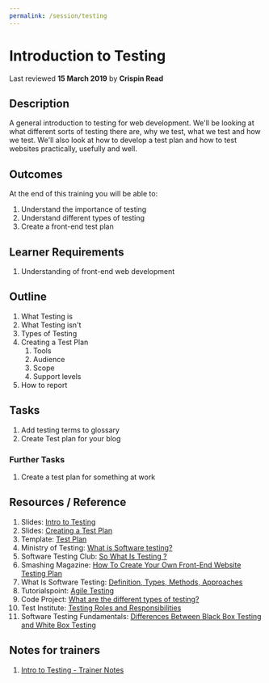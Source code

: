 ```yaml
---
permalink: /session/testing
---
```

# Introduction to Testing
Last reviewed **15 March 2019** by **Crispin Read**

## Description
A general introduction to testing for web development. We'll be looking at what different sorts of testing there are, why we test, what we test and how we test. We'll also look at how to develop a test plan and how to test websites practically, usefully and well.

## Outcomes

At the end of this training you will be able to:

1. Understand the importance of testing
1. Understand different types of testing
1. Create a front-end test plan

## Learner Requirements

1. Understanding of front-end web development

## Outline

1. What Testing is
1. What Testing isn't
1. Types of Testing
1. Creating a Test Plan
    1. Tools
    1. Audience
    1. Scope
    1. Support levels
1. How to report

## Tasks

1. Add testing terms to glossary
1. Create Test plan for your blog

### Further Tasks
1. Create a test plan for something at work

## Resources / Reference

1. Slides: [Intro to Testing](https://docs.google.com/presentation/d/1eekYl8xj8vPyUBekYHUMdTsxNYu5__kunMhINuE2G1k)
1. Slides: [Creating a Test Plan](https://docs.google.com/presentation/d/1ajH7E0dfMulYMhnXFeGDqO5dq9vpx03kn02y53zufis)
1. Template: [Test Plan](https://docs.google.com/document/d/1e2mvbgR_3O7jbegTOqC8wOXKvM9mZwpMFH-gIUScLxs/edit#)
1. Ministry of Testing: [What is Software testing?](https://www.ministryoftesting.com/dojo/lessons/so-what-is-software-testing)
1. Software Testing Club: [So What Is Testing ?](http://www.softwaretestingclub.com/forum/topics/so-what-is-software-testing)
1. Smashing Magazine: [How To Create Your Own Front-End Website Testing Plan](https://www.smashingmagazine.com/2014/11/how-to-create-your-own-front-end-website-testing-plan/)
1. What Is Software Testing: [Definition, Types, Methods, Approaches](https://www.softwaretestingmaterial.com/software-testing/)
1. Tutorialspoint: [Agile Testing](https://www.tutorialspoint.com/agile_testing/agile_testing_quick_guide.htm)
1. Code Project: [What are the different types of testing?](https://www.codeproject.com/Tips/351122/What-is-software-testing-What-are-the-different-ty)
1. Test Institute: [Testing Roles and Responsibilities](https://www.test-institute.org/Software_Testing_Roles_And_Responsibilities.php)
1. Software Testing Fundamentals: [Differences Between Black Box Testing and White Box Testing](http://softwaretestingfundamentals.com/differences-between-black-box-testing-and-white-box-testing/)

## Notes for trainers
1. [Intro to Testing - Trainer Notes](https://docs.google.com/document/d/1JjETtAqxzRwtwGkbOQj9EO9YkxshBa57vUShr8r7eKw/edit#)
